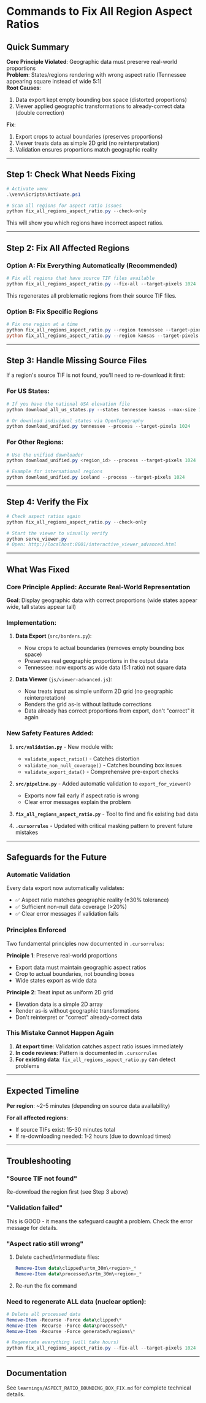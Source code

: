 # Commands to Fix All Region Aspect Ratios

## Quick Summary

**Core Principle Violated**: Geographic data must preserve real-world proportions  
**Problem**: States/regions rendering with wrong aspect ratio (Tennessee appearing square instead of wide 5:1)  
**Root Causes**: 
1. Data export kept empty bounding box space (distorted proportions)
2. Viewer applied geographic transformations to already-correct data (double correction)

**Fix**: 
1. Export crops to actual boundaries (preserves proportions)
2. Viewer treats data as simple 2D grid (no reinterpretation)
3. Validation ensures proportions match geographic reality  

---

## Step 1: Check What Needs Fixing

```powershell
# Activate venv
.\venv\Scripts\Activate.ps1

# Scan all regions for aspect ratio issues
python fix_all_regions_aspect_ratio.py --check-only
```

This will show you which regions have incorrect aspect ratios.

---

## Step 2: Fix All Affected Regions

### Option A: Fix Everything Automatically (Recommended)

```powershell
# Fix all regions that have source TIF files available
python fix_all_regions_aspect_ratio.py --fix-all --target-pixels 1024
```

This regenerates all problematic regions from their source TIF files.

### Option B: Fix Specific Regions

```powershell
# Fix one region at a time
python fix_all_regions_aspect_ratio.py --region tennessee --target-pixels 1024
python fix_all_regions_aspect_ratio.py --region kansas --target-pixels 1024
```

---

## Step 3: Handle Missing Source Files

If a region's source TIF is not found, you'll need to re-download it first:

### For US States:

```powershell
# If you have the national USA elevation file
python download_all_us_states.py --states tennessee kansas --max-size 1024

# Or download individual states via OpenTopography
python download_unified.py tennessee --process --target-pixels 1024
```

### For Other Regions:

```powershell
# Use the unified downloader
python download_unified.py <region_id> --process --target-pixels 1024

# Example for international regions
python download_unified.py iceland --process --target-pixels 1024
```

---

## Step 4: Verify the Fix

```powershell
# Check aspect ratios again
python fix_all_regions_aspect_ratio.py --check-only

# Start the viewer to visually verify
python serve_viewer.py
# Open: http://localhost:8001/interactive_viewer_advanced.html
```

---

## What Was Fixed

### Core Principle Applied: Accurate Real-World Representation

**Goal**: Display geographic data with correct proportions (wide states appear wide, tall states appear tall)

### Implementation:

1. **Data Export** (`src/borders.py`):
   - Now crops to actual boundaries (removes empty bounding box space)
   - Preserves real geographic proportions in the output data
   - Tennessee: now exports as wide data (5:1 ratio) not square data

2. **Data Viewer** (`js/viewer-advanced.js`):
   - Now treats input as simple uniform 2D grid (no geographic reinterpretation)
   - Renders the grid as-is without latitude corrections
   - Data already has correct proportions from export, don't "correct" it again

### New Safety Features Added:

1. **`src/validation.py`** - New module with:
   - `validate_aspect_ratio()` - Catches distortion
   - `validate_non_null_coverage()` - Catches bounding box issues
   - `validate_export_data()` - Comprehensive pre-export checks

2. **`src/pipeline.py`** - Added automatic validation to `export_for_viewer()`
   - Exports now fail early if aspect ratio is wrong
   - Clear error messages explain the problem

3. **`fix_all_regions_aspect_ratio.py`** - Tool to find and fix existing bad data

4. **`.cursorrules`** - Updated with critical masking pattern to prevent future mistakes

---

## Safeguards for the Future

### Automatic Validation

Every data export now automatically validates:
- ✅ Aspect ratio matches geographic reality (±30% tolerance)
- ✅ Sufficient non-null data coverage (>20%)
- ✅ Clear error messages if validation fails

### Principles Enforced

Two fundamental principles now documented in `.cursorrules`:

**Principle 1**: Preserve real-world proportions
- Export data must maintain geographic aspect ratios
- Crop to actual boundaries, not bounding boxes
- Wide states export as wide data

**Principle 2**: Treat input as uniform 2D grid
- Elevation data is a simple 2D array
- Render as-is without geographic transformations
- Don't reinterpret or "correct" already-correct data

### This Mistake Cannot Happen Again

1. **At export time**: Validation catches aspect ratio issues immediately
2. **In code reviews**: Pattern is documented in `.cursorrules`
3. **For existing data**: `fix_all_regions_aspect_ratio.py` can detect problems

---

## Expected Timeline

**Per region**: ~2-5 minutes (depending on source data availability)

**For all affected regions**: 
- If source TIFs exist: 15-30 minutes total
- If re-downloading needed: 1-2 hours (due to download times)

---

## Troubleshooting

### "Source TIF not found"
Re-download the region first (see Step 3 above)

### "Validation failed"
This is GOOD - it means the safeguard caught a problem. Check the error message for details.

### "Aspect ratio still wrong"
1. Delete cached/intermediate files:
   ```powershell
   Remove-Item data\clipped\srtm_30m\<region>_*
   Remove-Item data\processed\srtm_30m\<region>_*
   ```
2. Re-run the fix command

### Need to regenerate ALL data (nuclear option):
```powershell
# Delete all processed data
Remove-Item -Recurse -Force data\clipped\*
Remove-Item -Recurse -Force data\processed\*
Remove-Item -Recurse -Force generated\regions\*

# Regenerate everything (will take hours)
python fix_all_regions_aspect_ratio.py --fix-all --target-pixels 1024
```

---

## Documentation

See `learnings/ASPECT_RATIO_BOUNDING_BOX_FIX.md` for complete technical details.

